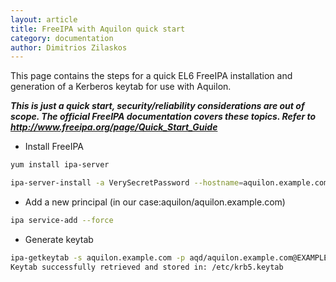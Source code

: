```yaml
---
layout: article
title: FreeIPA with Aquilon quick start
category: documentation
author: Dimitrios Zilaskos
---
```


This page contains the steps for a quick EL6 FreeIPA installation and generation of a Kerberos keytab for use with Aquilon.

***This is just a quick start, security/reliability considerations are out of scope. The official FreeIPA documentation covers these topics. Refer to http://www.freeipa.org/page/Quick_Start_Guide***

* Install FreeIPA

```bash
yum install ipa-server

ipa-server-install -a VerySecretPassword --hostname=aquilon.example.com -r EXAMPLE.COM -p VerySecretPassword -n example.com -U
```

* Add a new principal (in our case:aquilon/aquilon.example.com)

```bash
ipa service-add --force
```

* Generate keytab

```bash
ipa-getkeytab -s aquilon.example.com -p aqd/aquilon.example.com@EXAMPLE.COM -k /etc/krb5.keytab
Keytab successfully retrieved and stored in: /etc/krb5.keytab
```
